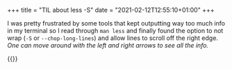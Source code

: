 +++
title = "TIL about less -S"
date = "2021-02-12T12:55:10+01:00"
+++

I was pretty frustrated by some tools that kept outputting way too much info in my terminal so I read through `man less` and finally found the option to not wrap (`-S` or `--chop-long-lines`) and allow lines to scroll off the right edge. _One can move around with the left and right arrows to see all the info._

{{<fig
  src="screenshot@2x.png"
  alt="Screenshot of man less showing the documentation for the -S flag" />}}
